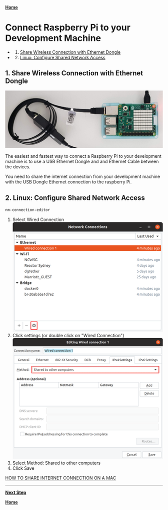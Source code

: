 [**Home**](../README.md)

# Connect Raspberry Pi to your Development Machine

<!-- vscode-markdown-toc -->
* 1. [Share Wireless Connection with Ethernet Dongle](#ShareWirelessConnectionwithEthernetDongle)
* 2. [Linux: Configure Shared Network Access](#Linux:ConfigureSharedNetworkAccess)

<!-- vscode-markdown-toc-config
	numbering=true
	autoSave=true
	/vscode-markdown-toc-config -->
<!-- /vscode-markdown-toc -->

##  1. <a name='ShareWirelessConnectionwithEthernetDongle'></a>Share Wireless Connection with Ethernet Dongle

![](./resources/rpi-with-ethernet-dongle.jpg)

The easiest and fastest way to connect a Raspberry Pi to your development machine is to use a USB Ethernet Dongle and and Ethernet Cable between the devices.

You need to share the internet connection from your development machine with the USB Dongle Ethernet connection to the raspberry Pi. 

##  2. <a name='Linux:ConfigureSharedNetworkAccess'></a>Linux: Configure Shared Network Access

```bash
nm-connection-editor
```

1. Select Wired Connection
![](./resources/nm-connection-editor-settings.png)
2. Click settings (or double click on "Wired Connection")
![](./resources/nm-connection-editor-shared.png)
3. Select Method: Shared to other computers
4. Click Save


[HOW TO SHARE INTERNET CONNECTION ON A MAC](https://www.mactip.net/share-internet-connection-mac/)

***

[**Next Step**](lab2-install-dotnet-core-raspberry-pi.md)

[**Home**](../README.md)